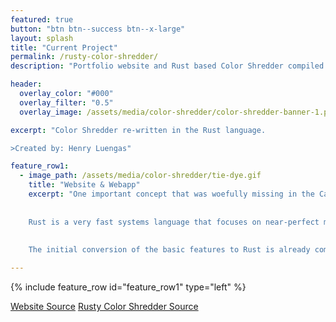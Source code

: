 ```yaml
---
featured: true
button: "btn btn--success btn--x-large"
layout: splash
title: "Current Project"
permalink: /rusty-color-shredder/
description: "Portfolio website and Rust based Color Shredder compiled into a wasm web app."

header:
  overlay_color: "#000"
  overlay_filter: "0.5"
  overlay_image: /assets/media/color-shredder/color-shredder-banner-1.png

excerpt: "Color Shredder re-written in the Rust language.

>Created by: Henry Luengas"

feature_row1:
  - image_path: /assets/media/color-shredder/tie-dye.gif
    title: "Website & Webapp"
    excerpt: "One important concept that was woefully missing in the Cal Poly computer science curriculum is web-development. So for my latest project I've been working on this website to learn the basics, and display some of my projects for potential employers. I also felt that my last project, the \"Color-Shredder\", was significantly held back by its python base. Therefore as part of this project I am completely re-writing the project in the Rust language.
    
    
    Rust is a very fast systems language that focuses on near-perfect memory safety. As a result Rust is very useful (though not easy) for implementing multi-processing which was a big part of the color-shredder project. Rust code can also be natively compiled into a web assembly binary since it uses LLVM. So as a final stage of developing this site I want to implement as much of the original project as possible as a wasm web app.
    
    
    The initial conversion of the basic features to Rust is already complete and working. Now I am learning about how to integrate wasm binaries with javascript to get the app running here (check back for updates). The rest of the site uses the Jekyll Ruby framework. The basis for this is a Jekyll theme called \"minimal-mistakes\" with many customizations."  

---
```


{% include feature_row id="feature_row1" type="left" %}

<a href="https://github.com/HBot106/luengas.io" class="btn btn--info btn--x-large">Website Source</a>
<a href="https://github.com/HBot106/rusty-color-shredder" class="btn btn--warning btn--x-large">Rusty Color Shredder Source</a>